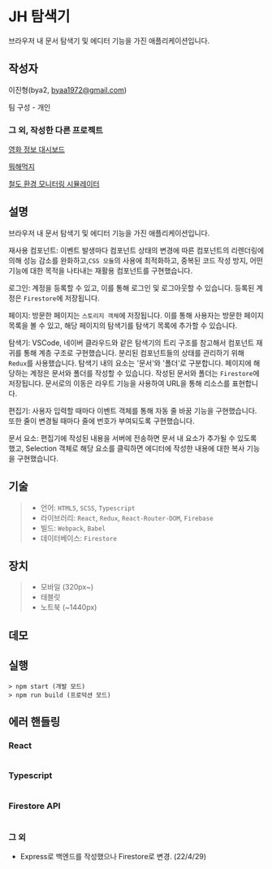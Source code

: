 # JH 탐색기

브라우저 내 문서 탐색기 및 에디터 기능을 가진 애플리케이션입니다.

## 작성자

이진형(bya2, byaa1972@gmail.com)

팀 구성 - 개인

### 그 외, 작성한 다른 프로젝트

[영화 정보 대시보드](https://github.com/bya2/ps-movie-graphs-app)

[뭐해먹지](https://github.com/KNUT-Mohaemookji/mohaemookji-legacy)

[철도 환경 모니터링 시뮬레이터](https://github.com/ord-lab205)


## 설명

브라우저 내 문서 탐색기 및 에디터 기능을 가진 애플리케이션입니다.

재사용 컴포넌트: 이벤트 발생마다 컴포넌트 상태의 변경에 따른 컴포넌트의 리렌더링에 의해 성능 감소를 완화하고,`CSS 모듈`의 사용에 최적화하고, 중복된 코드 작성 방지, 어떤 기능에 대한 목적을 나타내는 재활용 컴포넌트를 구현했습니다.

로그인: 계정을 등록할 수 있고, 이를 통해 로그인 및 로그아웃할 수 있습니다. 등록된 계정은 `Firestore`에 저장됩니다.

페이지: 방문한 페이지는 `스토리지 객체`에 저장됩니다. 이를 통해 사용자는 방문한 페이지 목록을 볼 수 있고, 해당 페이지의 탐색기를 탐색기 목록에 추가할 수 있습니다.

탐색기: VSCode, 네이버 클라우드와 같은 탐색기의 트리 구조를 참고해서 컴포넌트 재귀를 통해 계층 구조로 구현했습니다. 분리된 컴포넌트들의 상태를 관리하기 위해 `Redux`를 사용했습니다. 탐색기 내의 요소는 '문서'와 '폴더'로 구분합니다. 페이지에 해당하는 계정은 문서와 폴더를 작성할 수 있습니다. 작성된 문서와 폴더는 `Firestore`에 저장됩니다. 문서로의 이동은 라우트 기능을 사용하여 URL을 통해 리소스를 표현합니다.

편집기:
사용자 입력할 때마다 이벤트 객체를 통해 자동 줄 바꿈 기능을 구현했습니다. 또한 줄이 변경될 때마다 줄에 번호가 부여되도록 구현했습니다.

문서 요소:
편집기에 작성된 내용을 서버에 전송하면 문서 내 요소가 추가될 수 있도록 했고, Selection 객체로 해당 요소를 클릭하면 에디터에 작성한 내용에 대한 복사 기능을 구현했습니다.

## 기술

> - 언어: `HTML5`, `SCSS`, `Typescript`
> - 라이브러리: `React`, `Redux`, `React-Router-DOM`, `Firebase`
> - 빌드: `Webpack`, `Babel`
> - 데이터베이스: `Firestore`

## 장치

> - 모바일 (320px~)
> - 태블릿
> - 노트북 (~1440px)

## 데모


## 실행
```
> npm start (개발 모드)
> npm run build (프로덕션 모드)
```

## 에러 핸들링

### React
```
```

### Typescript
```
```

### Firestore API

```

```

### 그 외

- Express로 백엔드를 작성했으나 Firestore로 변경. (22/4/29)